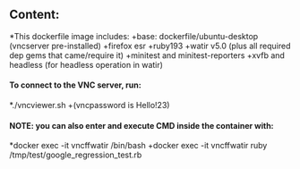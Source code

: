 ## Content:
*This dockerfile image includes:
 +base:  dockerfile/ubuntu-desktop (vncserver pre-installed)
 +firefox esr
 +ruby193
 +watir v5.0 (plus all required dep gems that came/require it)
 +minitest and minitest-reporters
 +xvfb and headless (for headless operation in watir)

#### To connect to the VNC server, run:
  *./vncviewer.sh
  +(vncpassword is Hello!23)

#### NOTE: you can also enter and execute CMD inside the container with:
  *docker exec -it vncffwatir /bin/bash
  +docker exec -it vncffwatir ruby /tmp/test/google_regression_test.rb 
